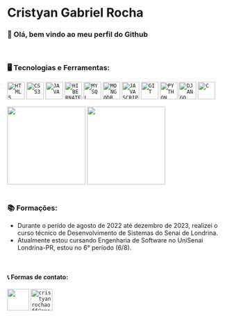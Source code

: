 # Cristyan Gabriel Rocha

### 👋 Olá, bem vindo ao meu perfil do Github

</br>

### 🖥️ Tecnologias e Ferramentas:
<code><img width="40px" src="https://cdn.jsdelivr.net/gh/devicons/devicon/icons/html5/html5-original-wordmark.svg" title = "HTML5"/></code>
<code><img width="40px" src="https://cdn.jsdelivr.net/gh/devicons/devicon/icons/css3/css3-original-wordmark.svg" title = "CSS3"/></code>
<code><img width="40px" src="https://cdn.jsdelivr.net/gh/devicons/devicon/icons/java/java-original.svg" title = "JAVA"/></code>
<code><img width="40px" src="https://cdn.jsdelivr.net/gh/devicons/devicon@latest/icons/hibernate/hibernate-original-wordmark.svg" title = "HIBERNATE"/></code>
<code><img width="40px" src="https://cdn.jsdelivr.net/gh/devicons/devicon/icons/mysql/mysql-original.svg" title = "MYSQL"/></code>
<code><img width="40px" src="https://cdn.jsdelivr.net/gh/devicons/devicon@latest/icons/mongodb/mongodb-plain-wordmark.svg" title = "MONGODB"/></code>
<code><img width="40px" src="https://cdn.jsdelivr.net/gh/devicons/devicon/icons/javascript/javascript-original.svg" title = "JAVASCRIPT"/></code>
<code><img width="40px" src="https://cdn.jsdelivr.net/gh/devicons/devicon/icons/git/git-original.svg" title = "GIT"/></code>
<code><img width="40px" src="https://cdn.jsdelivr.net/gh/devicons/devicon@latest/icons/python/python-original.svg" title = "PYTHON"/></code>
<code><img width="40px" src="https://cdn.jsdelivr.net/gh/devicons/devicon@latest/icons/django/django-plain.svg" title="DJANGO"/></code>
<code><img width="40px" src="https://cdn.jsdelivr.net/gh/devicons/devicon@latest/icons/c/c-original.svg" title="C"/></code>

<div>
<img height="180em" src="https://github-readme-stats.vercel.app/api/top-langs/?username=cadinctn&layout=compact&langs_count=8&theme=dark">
<img height="180em" src="https://github-readme-stats.vercel.app/api?username=cadinctn&show_icons=true&theme=dark&include_all_commits=true">
</div>

</br>

### 📚 Formações:
 - Durante o perído de agosto de 2022 até dezembro de 2023, realizei o curso técnico de Desenvolvimento de Sistemas do Senai de Londrina.
 - Atualmente estou cursando Engenharia de Software no UniSenai Londrina-PR, estou no 6° período (6/8).
</br>


#### 📞 Formas de contato:
<code><a href="https://www.linkedin.com/in/cristyan-gabriel-rocha-b30411268/"><img img width="50px" src="https://www.svgrepo.com/show/299433/linkedin.svg" /></a></code>
<code><a href="mailto:cristyanrochaoff@gmail.com"><img img width="50px" src="https://www.svgrepo.com/show/243092/gmail.svg" title="cristyanrochaoff@gmail.com"/></a></code>
